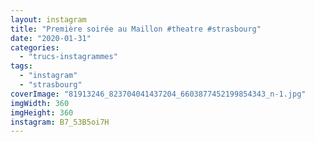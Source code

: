 ```yaml
---
layout: instagram
title: "Première soirée au Maillon #theatre #strasbourg"
date: "2020-01-31"
categories: 
  - "trucs-instagrammes"
tags: 
  - "instagram"
  - "strasbourg"
coverImage: "81913246_823704041437204_6603877452199854343_n-1.jpg"
imgWidth: 360
imgHeight: 360
instagram: B7_53B5oi7H
---
```

